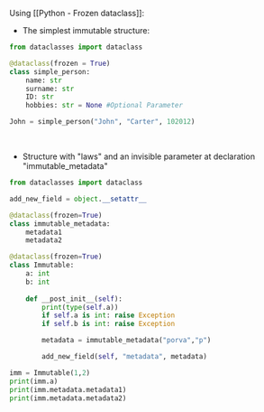 Using [[Python - Frozen dataclass]]:
<br>

- The simplest immutable structure:
```python
from dataclasses import dataclass

@dataclass(frozen = True)
class simple_person:
	name: str
	surname: str
	ID: str
	hobbies: str = None #Optional Parameter

John = simple_person("John", "Carter", 102012)
```

<br>

- Structure with "laws" and an invisible parameter at declaration "immutable_metadata"
```python
from dataclasses import dataclass

add_new_field = object.__setattr__

@dataclass(frozen=True)
class immutable_metadata:
	metadata1
	metadata2

@dataclass(frozen=True)
class Immutable:
	a: int
	b: int
	
	def __post_init__(self):
		print(type(self.a))
		if self.a is int: raise Exception
		if self.b is int: raise Exception

		metadata = immutable_metadata("porva","p")

		add_new_field(self, "metadata", metadata)

imm = Immutable(1,2)
print(imm.a)
print(imm.metadata.metadata1)
print(imm.metadata.metadata2)
```